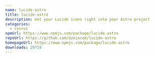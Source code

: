 ```yaml
---
name: lucide-astro
title: lucide-astro
description: Get your Lucide icons right into your Astro project
categories:
  - css+ui
npmUrl: https://www.npmjs.com/package/lucide-astro
repoUrl: https://github.com/dzeiocom/lucide-astro
homepageUrl: https://www.npmjs.com/package/lucide-astro
downloads: 29719
---
```

